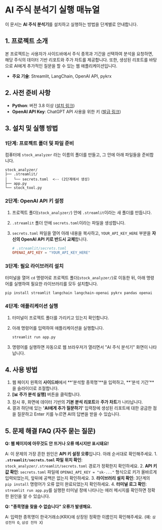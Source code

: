# AI 주식 분석기 실행 매뉴얼

이 문서는 **AI 주식 분석기**를 설치하고 실행하는 방법을 단계별로 안내합니다.

## 1. 프로젝트 소개

본 프로젝트는 사용자가 사이드바에서 주식 종목과 기간을 선택하여 분석을 요청하면, 해당 주식의 데이터 기반 리포트와 주가 차트를 제공합니다. 또한, 생성된 리포트를 바탕으로 AI에게 추가적인 질문을 할 수 있는 웹 애플리케이션입니다.

-   **주요 기술**: Streamlit, LangChain, OpenAI API, pykrx

## 2. 사전 준비 사항

-   **Python**: 버전 3.8 이상 ([설치 링크](https://www.python.org/downloads/))
-   **OpenAI API Key**: ChatGPT API 사용을 위한 키 ([발급 링크](https://platform.openai.com/account/api-keys))

## 3. 설치 및 실행 방법

### 1단계: 프로젝트 폴더 및 파일 준비

컴퓨터에 `stock_analyzer` 라는 이름의 폴더를 만들고, 그 안에 아래 파일들을 준비합니다.

```
stock_analyzer/
├── .streamlit/
│   └── secrets.toml  <-- (2단계에서 생성)
├── app.py
└── stock_tool.py
```

### 2단계: OpenAI API 키 설정

1.  프로젝트 폴더(`stock_analyzer/`) 안에 `.streamlit`이라는 새 폴더를 만듭니다.
2.  `.streamlit` 폴더 안에 `secrets.toml`이라는 파일을 생성합니다.
3.  `secrets.toml` 파일을 열어 아래 내용을 복사하고, `YOUR_API_KEY_HERE` 부분을 **자신의 OpenAI API 키로 반드시 교체**합니다.

    ```toml
    # .streamlit/secrets.toml
    OPENAI_API_KEY = "YOUR_API_KEY_HERE"
    ```

### 3단계: 필요 라이브러리 설치

터미널을 열어 `cd` 명령어로 프로젝트 폴더(`stock_analyzer/`)로 이동한 뒤, 아래 명령어를 실행하여 필요한 라이브러리를 모두 설치합니다.

```bash
pip install streamlit langchain langchain-openai pykrx pandas openai
```

### 4단계: 애플리케이션 실행

1.  터미널이 프로젝트 폴더를 가리키고 있는지 확인합니다.
2.  아래 명령어를 입력하여 애플리케이션을 실행합니다.

    ```bash
    streamlit run app.py
    ```

3.  명령어를 실행하면 자동으로 웹 브라우저가 열리면서 "AI 주식 분석기" 화면이 나타납니다.

## 4. 사용 방법

1.  웹 페이지 왼쪽의 **사이드바**에서 **'분석할 종목명'**을 입력하고, **'분석 기간'**을 슬라이더로 조절합니다.
2.  **[📊 주가 분석 실행]** 버튼을 클릭합니다.
3.  잠시 후, 화면에 데이터 기반의 **기본 분석 리포트**와 **주가 차트**가 나타납니다.
4.  결과 하단에 있는 **'AI에게 추가 질문하기'** 입력창에 생성된 리포트에 대한 궁금한 점을 질문하고 Enter 키를 누르면 AI의 답변을 받을 수 있습니다.

## 5. 문제 해결 FAQ (자주 묻는 질문)

**Q: 웹 페이지에 아무것도 안 뜨거나 오류 메시지만 표시돼요!**

A: 이 문제의 가장 흔한 원인은 **API 키 설정 오류**입니다. 아래 순서대로 확인해주세요.
    1.  **`.streamlit/secrets.toml` 파일 위치 확인**: `stock_analyzer/.streamlit/secrets.toml` 경로가 정확한지 확인하세요.
    2.  **API 키 값 확인**: `secrets.toml` 파일에 `OPENAI_API_KEY = "sk-..."` 형식으로 키가 올바르게 입력되었는지, 앞뒤에 공백은 없는지 확인하세요.
    3.  **라이브러리 설치 확인**: 3단계의 `pip install` 명령어가 오류 없이 완료되었는지 확인하세요.
    4.  **터미널 로그 확인**: `streamlit run app.py`를 실행한 터미널 창에 나타나는 에러 메시지를 확인하면 정확한 원인을 알 수 있습니다.

**Q: "종목명을 찾을 수 없습니다" 오류가 발생해요.**

A: 입력한 종목명이 한국거래소(KRX)에 상장된 정확한 이름인지 확인해주세요. (예: `삼성전자 O`, `삼성 전자 X`)